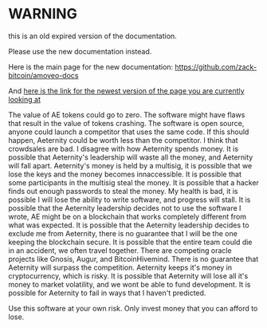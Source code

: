 WARNING
========

this is an old expired version of the documentation.

Please use the new documentation instead. 

Here is the main page for the new documentation: https://github.com/zack-bitcoin/amoveo-docs 

And [here is the link for the newest version of the page you are currently looking at](https://github.com/zack-bitcoin/amoveo-docs/blob/master//progress_reports/warning.md)

The value of AE tokens could go to zero.
The software might have flaws that result in the value of tokens crashing.
The software is open source, anyone could launch a competitor that uses the same code. If this should happen, Aeternity could be worth less than the competitor.
I think that crowdsales are bad.
I disagree with how Aeternity spends money.
It is possible that Aeternity's leadership will waste all the money, and Aeternity will fall apart.
Aeternity's money is held by a multisig, it is possible that we lose the keys and the money becomes innaccessible. It is possible that some participants in the multisig steal the money. It is possible that a hacker finds out enough passwords to steal the money.
My health is bad, it is possible I will lose the ability to write software, and progress will stall.
It is possible that the Aeternity leadership decides not to use the software I wrote, AE might be on a blockchain that works completely different from what was expected.
It is possible that the Aeternity leadership decides to exclude me from Aeternity, there is no guarantee that I will be the one keeping the blockchain secure.
It is possible that the entire team could die in an accident, we often travel together.
There are competing oracle projects like Gnosis, Augur, and BitcoinHivemind. There is no guarantee that Aeternity will surpass the competition.
Aeternity keeps it's money in cryptocurrency, which is risky. It is possible that Aeternity will lose all it's money to market volatility, and we wont be able to fund development.
It is possible for Aeternity to fail in ways that I haven't predicted.


Use this software at your own risk.
Only invest money that you can afford to lose.